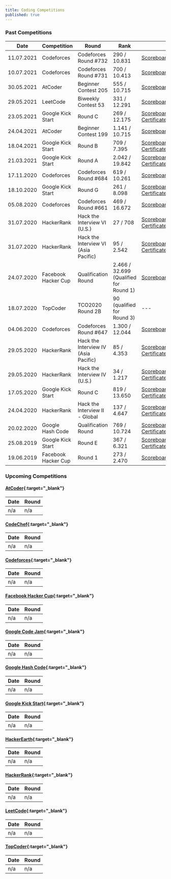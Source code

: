 ```yaml
---
title: Coding Competitions
published: true
---
```


### Past Competitions  

Date | Competition | Round | Rank | Urls
------------ | ------------- | ------------- | ------------- | -------------
11.07.2021 | Codeforces | Codeforces Round #732 | 290 / 10.831 | [Scoreboard](https://codeforces.com/contest/1546/standings){:target="_blank"}
10.07.2021 | Codeforces | Codeforces Round #731 | 700 / 10.413 | [Scoreboard](https://codeforces.com/contest/1547/standings){:target="_blank"}
30.05.2021 | AtCoder | Beginner Contest 205 | 555 / 10.715 | [Scoreboard](https://atcoder.jp/contests/abc199/standings){:target="_blank"}
29.05.2021 | LeetCode | Biweekly Contest 53 | 331 / 12.291 | [Scoreboard](https://leetcode.com/contest/biweekly-contest-53/ranking){:target="_blank"}
23.05.2021 | Google Kick Start | Round C | 269 / 12.175 | [Scoreboard](https://codingcompetitions.withgoogle.com/kickstart/round/0000000000435c44){:target="_blank"}<br />[Certificate](https://codingcompetitions.withgoogle.com/kickstart/certificate/summary/0000000000435bad){:target="_blank"}
24.04.2021 | AtCoder | Beginner Contest 199 | 1.141 / 10.715 | [Scoreboard](https://atcoder.jp/contests/abc199/standings){:target="_blank"}
18.04.2021 | Google Kick Start | Round B | 709 / 7.395 | [Scoreboard](https://codingcompetitions.withgoogle.com/kickstart/round/0000000000436140){:target="_blank"}<br />[Certificate](https://codingcompetitions.withgoogle.com/kickstart/certificate/summary/0000000000435bad){:target="_blank"}
21.03.2021 | Google Kick Start | Round A | 2.042 / 19.842 | [Scoreboard](https://codingcompetitions.withgoogle.com/kickstart/round/0000000000435a5b){:target="_blank"}<br />[Certificate](https://codingcompetitions.withgoogle.com/kickstart/certificate/summary/0000000000435bad){:target="_blank"}
17.11.2020 | Codeforces | Codeforces Round #684 | 619 / 10.261 | [Scoreboard](https://codeforces.com/contest/1440/standings){:target="_blank"}
18.10.2020 | Google Kick Start | Round G | 261 / 8.098 | [Scoreboard](https://codingcompetitions.withgoogle.com/kickstart/round/00000000001a0069){:target="_blank"}<br />[Certificate](https://codingcompetitions.withgoogle.com/kickstart/certificate/round/00000000001a0069){:target="_blank"}
05.08.2020 | Codeforces | Codeforces Round #661 | 469 / 16.672 | [Scoreboard](https://codeforces.com/contest/1399/standings){:target="_blank"}
31.07.2020 | HackerRank | Hack the Interview VI (U.S.) | 27 / 708 | [Scoreboard](https://www.hackerrank.com/contests/hack-the-interview-vi/leaderboard){:target="_blank"}<br />[Certificate](https://www.hackerrank.com/results/hack-the-interview-vi/serhatgiydiren){:target="_blank"}
31.07.2020 | HackerRank | Hack the Interview VI (Asia Pacific) | 95 / 2.542 | [Scoreboard](https://www.hackerrank.com/contests/hack-the-interview-vi-asia-pacific/leaderboard){:target="_blank"}<br />[Certificate](https://www.hackerrank.com/results/hack-the-interview-vi-asia-pacific/serhatgiydiren){:target="_blank"}
24.07.2020 | Facebook Hacker Cup | Qualification Round | 2.466 / 32.699 (Qualified for Round 1) | [Scoreboard](https://www.facebook.com/codingcompetitions/hacker-cup/2020/qualification-round/scoreboard){:target="_blank"}
18.07.2020 | TopCoder | TCO2020 Round 2B | 90 (qualified for Round 3) | ---
04.06.2020 | Codeforces | Codeforces Round #647 | 1.300 / 12.044 | [Scoreboard](https://codeforces.com/contest/1362/standings){:target="_blank"}
29.05.2020 | HackerRank | Hack the Interview IV (Asia Pacific) | 85 / 4.353 | [Scoreboard](https://www.hackerrank.com/contests/hack-the-interview-iv-apac/leaderboard){:target="_blank"}<br />[Certificate](https://www.hackerrank.com/results/hack-the-interview-iv-apac/serhatgiydiren){:target="_blank"}
29.05.2020 | HackerRank | Hack the Interview IV (U.S.) | 34 / 1.217 | [Scoreboard](https://www.hackerrank.com/contests/hack-the-interview-iv/leaderboard){:target="_blank"}<br />[Certificate](https://www.hackerrank.com/results/hack-the-interview-iv/serhatgiydiren){:target="_blank"}
17.05.2020 | Google Kick Start | Round C | 819 / 13.650 | [Scoreboard](https://codingcompetitions.withgoogle.com/kickstart/round/000000000019ff43){:target="_blank"}<br />[Certificate](https://codingcompetitions.withgoogle.com/kickstart/certificate/round/000000000019ff43){:target="_blank"}
24.04.2020 | HackerRank | Hack the Interview II - Global | 137 / 4.647 | [Scoreboard](https://www.hackerrank.com/contests/hack-the-interview-ii-global/leaderboard){:target="_blank"}<br />[Certificate](https://www.hackerrank.com/results/hack-the-interview-ii-global/serhatgiydiren){:target="_blank"}
20.02.2020 | Google Hash Code | Qualification Round | 769 / 10.724 | [Scoreboard](https://codingcompetitions.withgoogle.com/hashcode/archive/2020){:target="_blank"}<br />[Certificate](https://codingcompetitions.withgoogle.com/hashcode/certificate/round/00000000001a006c){:target="_blank"}
25.08.2019 | Google Kick Start | Round E | 367 / 6.321 | [Scoreboard](https://codingcompetitions.withgoogle.com/kickstart/round/0000000000050edb){:target="_blank"}<br />[Certificate](https://codingcompetitions.withgoogle.com/kickstart/certificate/round/0000000000050edb){:target="_blank"}
19.06.2019 | Facebook Hacker Cup | Round 1 | 273 / 2.470 | [Scoreboard](https://www.facebook.com/codingcompetitions/hacker-cup/2019/round-1/scoreboard){:target="_blank"}

### Upcoming Competitions  

#### [AtCoder](https://atcoder.jp){:target="_blank"}

Date | Round
------------ | -------------
n/a | n/a

#### [CodeChef](https://codechef.com){:target="_blank"}

Date | Round
------------ | -------------
n/a | n/a

#### [Codeforces](https://codeforces.com){:target="_blank"}

Date | Round
------------ | -------------
n/a | n/a

#### [Facebook Hacker Cup](https://facebook.com/codingcompetitions/hacker-cup){:target="_blank"}

Date | Round
------------ | -------------
n/a | n/a

#### [Google Code Jam](https://codingcompetitions.withgoogle.com/codejam){:target="_blank"}

Date | Round
------------ | -------------
n/a | n/a

#### [Google Hash Code](https://codingcompetitions.withgoogle.com/hashcode){:target="_blank"}

Date | Round
------------ | -------------
n/a | n/a

#### [Google Kick Start](https://codingcompetitions.withgoogle.com/kickstart){:target="_blank"}

Date | Round
------------ | -------------
n/a | n/a

#### [HackerEarth](https://hackerearth.com){:target="_blank"}

Date | Round
------------ | -------------
n/a | n/a

#### [HackerRank](https://hackerrank.com){:target="_blank"}

Date | Round
------------ | -------------
n/a | n/a

#### [LeetCode](https://leetcode.com){:target="_blank"}

Date | Round
------------ | -------------
n/a | n/a

#### [TopCoder](https://arena.topcoder.com){:target="_blank"}

Date | Round
------------ | -------------
n/a | n/a
